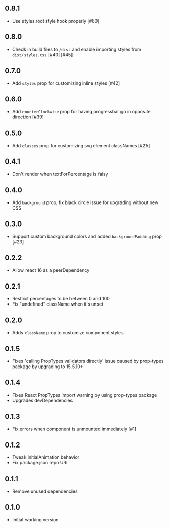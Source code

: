 ## 0.8.1

* Use styles.root style hook properly [#60]

## 0.8.0

* Check in build files to `/dist` and enable importing styles from `dist/styles.css` [#40] [#45]

## 0.7.0

* Add `styles` prop for customizing inline styles [#42]

## 0.6.0

* Add `counterClockwise` prop for having progressbar go in opposite direction [#39]

## 0.5.0

* Add `classes` prop for customizing svg element classNames [#25]

## 0.4.1

* Don't render <text> when textForPercentage is falsy

## 0.4.0

* Add `background` prop, fix black circle issue for upgrading without new CSS

## 0.3.0

* Support custom background colors and added `backgroundPadding` prop [#23]

## 0.2.2

* Allow react 16 as a peerDependency

## 0.2.1

* Restrict percentages to be between 0 and 100
* Fix "undefined" className when it's unset

## 0.2.0

* Adds `className` prop to customize component styles

## 0.1.5

* Fixes 'calling PropTypes validators directly' issue caused by prop-types package by upgrading to 15.5.10+

## 0.1.4

* Fixes React PropTypes import warning by using prop-types package
* Upgrades devDependencies

## 0.1.3

* Fix errors when component is unmounted immediately [#1]

## 0.1.2

* Tweak initialAnimation behavior
* Fix package.json repo URL

## 0.1.1

* Remove unused dependencies

## 0.1.0

* Initial working version
